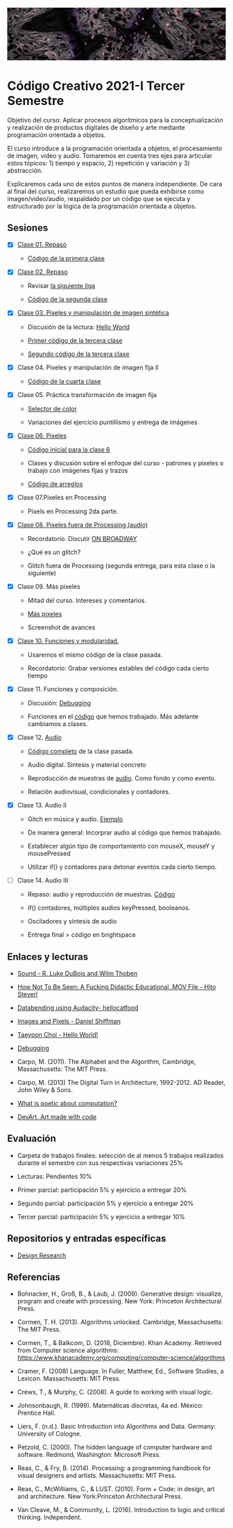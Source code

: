 ![portada](https://github.com/EmilioOcelotl/centro2021-I-3/blob/master/img/malandrone222.png)

# Código Creativo 2021-I Tercer Semestre

Objetivo del curso: Aplicar procesos algorítmicos para la conceptualización y realización de productos digitales de diseño y arte mediante programación orientada a objetos.

El curso introduce a la programación orientada a objetos, el procesamiento de imagen, video y audio. Tomaremos en cuenta tres ejes para articular estos tópicos: 1) tiempo y espacio, 2) repetición y variación y 3) abstracción. 

Explicaremos cada uno de estos puntos de manera independiente. De cara al final del curso, realizaremos un estudio que pueda exhibirse como imagen/video/audio, respaldado por un código que se ejecuta y estructurado por la lógica de la programación orientada a objetos. 

## Sesiones

- [x] [Clase 01. Repaso](https://github.com/EmilioOcelotl/centro2021-I-3/tree/master/clase01/README.md)

  - [Código de la primera clase](https://gist.github.com/EmilioOcelotl/36c77d46144d281170964336b70188cf) 

- [x] [Clase 02. Repaso](https://github.com/EmilioOcelotl/centro2021-I-3/tree/master/clase02/README.md)

  - Revisar [la siguiente liga](https://hubs.mozilla.com/gjt3Ya4/the-dome-uxr-zone)
  
  - [Código de la segunda clase](https://gist.github.com/EmilioOcelotl/e45d7ba3285889f798ab7820e4b0808a)

- [x] [Clase 03. Pixeles y manipulación de imagen sintética](https://github.com/EmilioOcelotl/centro2021-I-3/tree/master/clase03/README.md)

  - Discusión de la lectura: [Hello World](http://avant.org/project/hello-world/)

  - [Primer código de la tercera clase](https://gist.github.com/EmilioOcelotl/c8e2ffcd12107ef990a2f2f4d58de57e) 

  - [Segundo código de la tercera clase](https://gist.github.com/EmilioOcelotl/1bef74d8e4a84fb5ad9ae45b1f4c685c)

- [x] Clase 04. Pixeles y manipulación de imagen fija II

  - [Código de la cuarta clase](https://gist.github.com/EmilioOcelotl/b6990accb04cf41090c6807ec86103f1)

- [x] Clase 05. Práctica transformación de imagen fija

  - [Selector de color](https://gist.github.com/EmilioOcelotl/ba87c6e50a28c84611dfa70450a809cd) 

  - Variaciones del ejercicio puntillismo y entrega de imágenes

- [x] [Clase 06. Pixeles](https://github.com/EmilioOcelotl/centro2021-I-3/tree/master/clase06/README.md)

  - [Código inicial para la clase 6](https://gist.github.com/EmilioOcelotl/512b9cf603276fb1c0b491a825e79a02) 

  - Clases y discusión sobre el enfoque del curso - patrones y pixeles o trabajo con imágenes fijas y trazos

  - [Código de arreglos](https://gist.github.com/EmilioOcelotl/590c09da43bd9986453e9796ad646a3c)

- [x] Clase 07.Pixeles en Processing

  - Pixels en Processing 2da parte.

- [x] [Clase 08. Pixeles fuera de Processing (audio)](https://github.com/EmilioOcelotl/centro2021-I-3/tree/master/clase07/README.md)

  - Recordatorio. Discutir [ON BROADWAY](http://www.on-broadway.nyc/)

  - ¿Qué es un glitch?	

  - Glitch fuera de Processing (segunda entrega, para esta clase o la siguiente)

- [x] Clase 09. Más pixeles

  - Mitad del curso. Intereses y comentarios. 

  - [Más pixeles](https://gist.github.com/EmilioOcelotl/64d1e404fbd2a12459c9d50654667723)
  
  - Screenshot de avances

- [x] [Clase 10. Funciones y modularidad.](https://github.com/EmilioOcelotl/centro2021-I-3/tree/master/clase10/README.md)

  - Usaremos el mismo código de la clase pasada.

  - Recordatorio: Grabar versiones estables del código cada cierto tiempo

- [x] Clase 11. Funciones y composición.

  - Discusión: [Debugging](https://p5js.org/learn/debugging.html) 

  - Funciones en el [código](https://gist.github.com/EmilioOcelotl/48f9e6661f951dd17a1022e732933cf1) que hemos trabajado. Más adelante cambiamos a clases. 
   
- [x] Clase 12. [Audio](https://github.com/EmilioOcelotl/centro2021-I-3/tree/master/clase12/README.md)

  - [Código completo](https://gist.github.com/EmilioOcelotl/30aa674f7621df0444dca24127be25d6) de la clase pasada. 

  - Audio digital. Síntesis y material concreto

  - Reproducción de muestras de [audio](https://gist.github.com/EmilioOcelotl/c13d5f4caf6b6deaed3121b74187e739). Como fondo y como evento. 

  - Relación audiovisual, condicionales y contadores.

- [x] Clase 13. Audio II

  - Gitch en música y audio. [Ejemplo](https://www.youtube.com/watch?v=PWFFiSTZENM)
  
  - De manera general: Incorprar audio al código que hemos trabajado.

  - Establecer algún tipo de comportamiento con mouseX, mouseY y mousePressed

  - Utilizar if() y contadores para detonar eventos cada cierto tiempo.

- [ ] Clase 14. Audio III

  - Repaso: audio y reproducción de muestras. [Código](https://gist.github.com/EmilioOcelotl/1c8be9c92327ff3c0993dc0ac2c66116) 

  - if()  contadores, múltiples audios keyPressed, booleanos.

  - Osciladores y síntesis de audio

  - Entrega final > código en brightspace

<!--

- [ ] [Clase 04. Programación Orientada a Objetos](https://github.com/EmilioOcelotl/centro2021-I-3/tree/master/clase04/README.md)

- [ ] [Clase 05. Práctica de programación orientada a objetos](https://github.com/EmilioOcelotl/centro2021-I-3/tree/master/clase06/README.md)

- Clase 06. Matrices y vectores

- Clase 07. Matrices y vectores

- Clase 08. Práctica matrices y vectores

- Clase 09. Manipulación de imagen fija

- Clase 10. Práctica de manipulación de imagen fija

- Clase 11. Trigonometría I

- Clase 12. Trigonometría II

- Clase 13. Práctica trigonometría

- Clase 14. Ruido

- Clase 15. Sonido

- Clase 16. Análisis de audio

-->

<!---

- [ ] [Clase 06](https://github.com/EmilioOcelotl/centro2021-I-3/tree/master/clase06/README.md)

- [ ] [Clase 07](https://github.com/EmilioOcelotl/centro2021-I-3/tree/master/clase07/README.md)

- [ ] [Clase 08](https://github.com/EmilioOcelotl/centro2021-I-3/tree/master/clase08/README.md)

- [ ] [Clase 09](https://github.com/EmilioOcelotl/centro2021-I-3/tree/master/clase09/README.md)

- [ ] [Clase 10](https://github.com/EmilioOcelotl/centro2021-I-3/tree/master/clase10/README.md) 

- [ ] Clase 11.- Práctica de Imagen

- [ ] Clase 12.- Práctica de Imagen II

- [ ] [Clase 13](https://github.com/EmilioOcelotl/centro2021-I-3/tree/master/clase13/README.md)

- [ ] [Clase 14](https://github.com/EmilioOcelotl/centro2021-I-3/tree/master/clase14/README.md)

- [ ] [Clase 15](https://github.com/EmilioOcelotl/centro2021-I-3/tree/master/clase15/README.md)

- [ ] [Clase 16](https://github.com/EmilioOcelotl/centro2021-I-3/tree/master/clase16/README.md)

--->

## Enlaces y lecturas

- [Sound - R. Luke DuBois and Wilm Thoben](https://processing.org/tutorials/sound/)  

- [How Not To Be Seen: A Fucking Didactic Educational .MOV File - Hito Steyerl](https://www.youtube.com/watch?v=LE3RlrVEyuo&t=431s)

- [Databending using Audacity- hellocatfood](https://www.hellocatfood.com/databending-using-audacity/)

- [Images and Pixels - Daniel Shiffman](https://www.processing.org/tutorials/pixels/)

- [Taeyoon Choi - Hello World!](http://avant.org/project/hello-world/)

- [Debugging](https://p5js.org/learn/debugging.html) 

- Carpo, M. (2011). The Alphabet and the Algorithm, Cambridge, Massachusetts: The MIT Press.

- Carpo, M. (2013) The Digital Turn in Architecture, 1992-2012. AD Reader, John Wiley & Sons. 

- [What is poetic about computation?](https://poeticcomputation.info/chapters/ch.1/)

- [DevArt. Art made with code](https://devart.withgoogle.com/)

## Evaluación 

- Carpeta de trabajos finales: selección de al menos 5 trabajos realizados durante el semestre con sus respectivas variaciones 25%

- Lecturas: Pendientes 10%

- Primer parcial: participación 5% y ejercicio a entregar 20% 

- Segundo parcial: participación 5% y ejercicio a entregar 20% 

- Tercer parcial: participación 5% y ejercicio a entregar 10% 

## Repositorios y entradas específicas

- [Design Research](https://monoskop.org/Design_research)

## Referencias 

- Bohnacker, H., Groß, B., & Laub, J. (2009). Generative design: visualize, program and create with processing. New York: Princeton Architectural Press.

- Cormen, T. H. (2013). Algorithms unlocked. Cambridge, Massachusetts: The MIT Press.

- Cormen, T., & Balkcom, D. (2018, Diciembre). Khan Academy. Retrieved from Computer science algorithms: https://www.khanacademy.org/computing/computer-science/algorithms

- Cramer, F. (2008) Language. In Fuller, Matthew, Ed., Software Studies, a Lexicon. Massachusetts: MIT Press. 

- Crews, T., & Murphy, C. (2008). A guide to working with visual logic.

- Johnsonbaugh, R. (1999). Matemáticas discretas, 4a ed. México: Prentice Hall.

- Liers, F. (n.d.). Basic Introduction into Algorithms and Data. Germany: University of Cologne.

- Petzold, C. (2000). The hidden language of computer hardware and software. Redmond, Washington: Microsoft Press.

- Reas, C., & Fry, B. (2014). Processing: a programming handbook for visual designers and artists. Massachusetts: MIT Press.

- Reas, C., McWilliams, C., & LUST. (2010). Form + Code: in design, art and architecture. New York:Princeton Architectural Press.

- Van Cleave, M., & Community, L. (2016). Introduction to logic and critical thinking. Independent.
